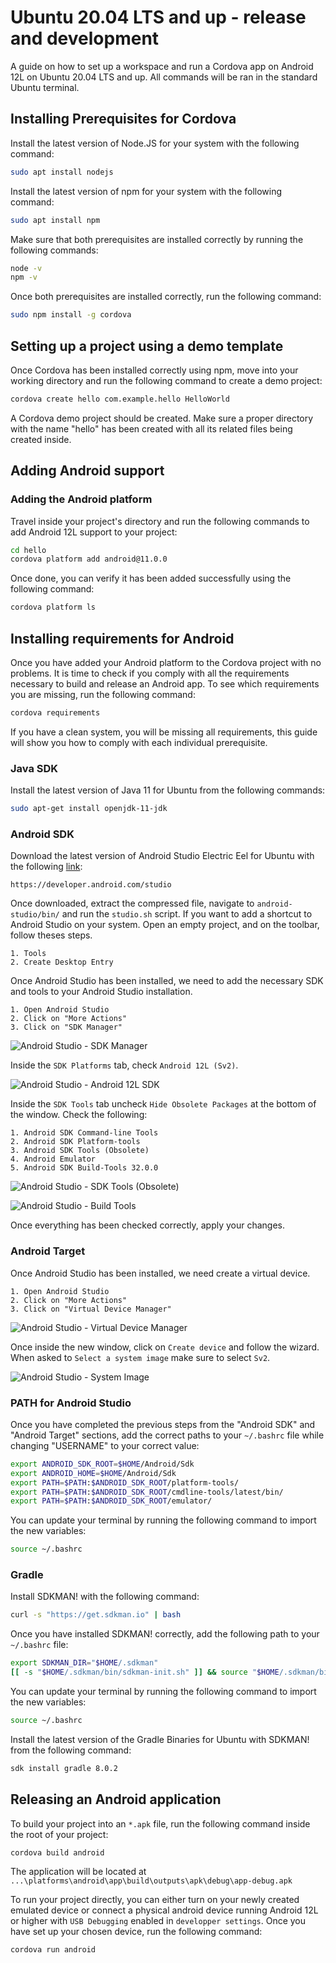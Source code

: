 

# Ubuntu 20.04 LTS and up - release and development

A guide on how to set up a workspace and run a Cordova app on Android 12L on Ubuntu 20.04 LTS and up. All commands will be ran in the standard Ubuntu terminal.

## Installing Prerequisites for Cordova

Install the latest version of Node.JS for your system with the following command:
```bash
sudo apt install nodejs
```

Install the latest version of npm for your system with the following command:
```bash
sudo apt install npm
```

Make sure that both prerequisites are installed correctly by running the following commands:
```bash
node -v
npm -v
```

Once both prerequisites are installed correctly, run the following command:
```bash
sudo npm install -g cordova
```


## Setting up a project using a demo template

Once Cordova has been installed correctly using npm, move into your working directory and run the following command to create a demo project:
```bash
cordova create hello com.example.hello HelloWorld
```

A Cordova demo project should be created. Make sure a proper directory with the name "hello" has been created with all its related files being created inside.

## Adding Android support

### Adding the Android platform
Travel inside your project's directory and run the following commands to add Android 12L support to your project:
```bash
cd hello
cordova platform add android@11.0.0
```

Once done, you can verify it has been added successfully using the following command:
```bash
cordova platform ls
```

## Installing requirements for Android
Once you have added your Android platform to the Cordova project with no problems. It is time to check if you comply with all the requirements necessary to build and release an Android app. To see which requirements you are missing, run the following command:
```bash
cordova requirements
```

If you have a clean system, you will be missing all requirements, this guide will show you how to comply with each individual prerequisite.

### Java SDK

Install the latest version  of Java 11 for Ubuntu from the following commands:
```bash
sudo apt-get install openjdk-11-jdk
```

### Android SDK

Download the latest version of Android Studio Electric Eel for Ubuntu with the following [link](https://developer.android.com/studio):
```none
https://developer.android.com/studio
```

Once downloaded, extract the compressed file, navigate to ``android-studio/bin/`` and run the ``studio.sh`` script. If you want to add a shortcut to Android Studio on your system. Open an empty project, and on the toolbar, follow theses steps.
```none
1. Tools
2. Create Desktop Entry
```

Once Android Studio has been installed,  we need to add the necessary SDK and tools to your Android Studio installation. 
```none
1. Open Android Studio
2. Click on "More Actions"
3. Click on "SDK Manager"
```

![Android Studio - SDK Manager](image/cordova-android-ubuntu-setupmore-sdk.png)

Inside the  ``SDK Platforms`` tab, check ``Android 12L (Sv2)``.

![Android Studio - Android 12L SDK](image/cordova-android-ubuntu-setupsdk-12L.png)

Inside the ``SDK Tools`` tab uncheck ``Hide Obsolete Packages`` at the bottom of the window. Check the following:

```none
1. Android SDK Command-line Tools
2. Android SDK Platform-tools
3. Android SDK Tools (Obsolete)
4. Android Emulator
5. Android SDK Build-Tools 32.0.0
```

![Android Studio - SDK Tools (Obsolete)](image/cordova-android-ubuntu-setupsdk-obsolete.png)

![Android Studio - Build Tools](image/cordova-android-ubuntu-setupbuild-tools.png)

Once everything has been checked correctly, apply your changes.

### Android Target

Once Android Studio has been installed,  we need create a virtual device. 
```none
1. Open Android Studio
2. Click on "More Actions"
3. Click on "Virtual Device Manager"
```
![Android Studio - Virtual Device Manager](image/cordova-android-ubuntu-setupmore-avd.png)

Once inside the new window, click on ``Create device``  and follow the wizard. When asked to ``Select a system image`` make sure to select ``Sv2``.

![Android Studio - System Image](image/cordova-android-ubuntu-setupsystem-image.png)

### PATH for Android Studio

Once you have completed the previous steps from the "Android SDK" and "Android Target" sections, add the correct paths to your ``~/.bashrc`` file while changing "USERNAME" to your correct value:
```bash
export ANDROID_SDK_ROOT=$HOME/Android/Sdk
export ANDROID_HOME=$HOME/Android/Sdk
export PATH=$PATH:$ANDROID_SDK_ROOT/platform-tools/
export PATH=$PATH:$ANDROID_SDK_ROOT/cmdline-tools/latest/bin/
export PATH=$PATH:$ANDROID_SDK_ROOT/emulator/
```

You can update your terminal by running the following command to import the new variables:
```bash
source ~/.bashrc
```

### Gradle

Install SDKMAN! with the following command:
```bash
curl -s "https://get.sdkman.io" | bash
```

Once you have installed SDKMAN! correctly, add the following path to your ``~/.bashrc`` file:
```bash
export SDKMAN_DIR="$HOME/.sdkman"
[[ -s "$HOME/.sdkman/bin/sdkman-init.sh" ]] && source "$HOME/.sdkman/bin/sdkman-init.sh"
```

You can update your terminal by running the following command to import the new variables:
```bash
source ~/.bashrc
```

Install the latest version of the Gradle Binaries for Ubuntu with SDKMAN! from the following command:
```bash
sdk install gradle 8.0.2
```

## Releasing an Android application

To build your project into an ``*.apk`` file,  run the following command inside the root of your project:
```bash
cordova build android
```
The application will be located at ``...\platforms\android\app\build\outputs\apk\debug\app-debug.apk``

To run your project directly, you can either turn on your newly created emulated device or connect a physical android device running Android 12L or higher with ``USB Debugging`` enabled in ``developper settings``. Once you have set up your chosen device, run the following command:
```cmd
cordova run android
```
